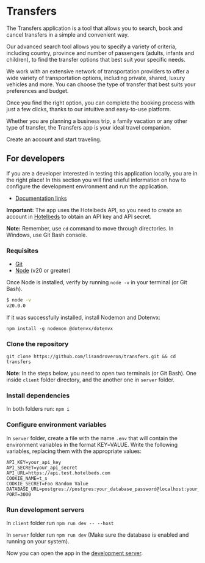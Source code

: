 # Transfers

The Transfers application is a tool that allows you to search, book and cancel transfers in a simple and convenient way.

Our advanced search tool allows you to specify a variety of criteria, including country, province and number of passengers (adults, infants and children), to find the transfer options that best suit your specific needs.

We work with an extensive network of transportation providers to offer a wide variety of transportation options, including private, shared, luxury vehicles and more. You can choose the type of transfer that best suits your preferences and budget.

Once you find the right option, you can complete the booking process with just a few clicks, thanks to our intuitive and easy-to-use platform.

Whether you are planning a business trip, a family vacation or any other type of transfer, the Transfers app is your ideal travel companion.

Create an account and start traveling.

## For developers
If you are a developer interested in testing this application locally, you are in the right place! In this section you will find useful information on how to configure the development environment and run the application.

- [Documentation links](https://lisandroveron.github.io/transfers/)

**Important:** The app uses the Hotelbeds API, so you need to create an account in [Hotelbeds](https://developer.hotelbeds.com/) to obtain an API key and API secret.

**Note:** Remember, use `cd` command to move through directories. In Windows, use Git Bash console.

### Requisites

- [Git](https://git-scm.com/downloads)
- [Node](https://nodejs.org/en/download) (v20 or greater)

Once Node is installed, verify by running `node -v` in your terminal (or Git Bash).

```bash
$ node -v
v20.0.0
```

If it was successfully installed, install Nodemon and Dotenvx:

`npm install -g nodemon @dotenvx/dotenvx`

### Clone the repository

`git clone https://github.com/lisandroveron/transfers.git && cd transfers`

**Note**: In the steps below, you need to open two terminals (or Git Bash). One inside `client` folder directory, and the another one in `server` folder.

### Install dependencies

In both folders run: `npm i`

### Configure environment variables

In `server` folder, create a file with the name `.env` that will contain the environment variables in the format KEY=VALUE. Write the following variables, replacing them with the appropriate values:
```plaintext
API_KEY=your_api_key
API_SECRET=your_api_secret
API_URL=https://api.test.hotelbeds.com
COOKIE_NAME=t_s
COOKIE_SECRET=Foo Random Value
DATABASE_URL=postgres://postgres:your_database_password@localhost:your_postgresql_port/transfers_test
PORT=3000
```

### Run development servers

In `client` folder run `npm run dev -- --host`

In `server` folder run `npm run dev` (Make sure the database is enabled and running on your system).

Now you can open the app in the [development server](http://localhost:5173).